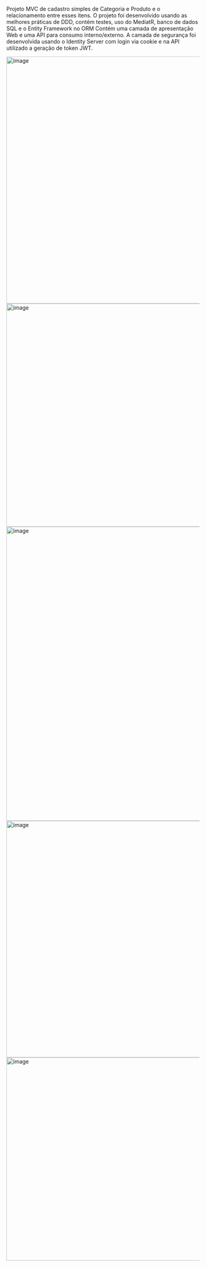 Projeto MVC de cadastro simples de Categoria e Produto e o relacionamento entre esses itens. O projeto foi desenvolvido usando as melhores práticas de DDD, contém testes, uso do MediatR, banco de dados SQL e o Entity Framework no ORM
Contém uma camada de apresentação Web e uma API para consumo interno/externo.
A camada de segurança foi desenvolvida usando o Identity Server com login via cookie e na API utilizado a geração de token JWT.

<img width="643" alt="image" src="https://github.com/esdrascostasilva/clean-architecture/assets/37388849/e0148573-622a-4d5f-a031-7800b1b9f2c3">

<img width="581" alt="image" src="https://github.com/esdrascostasilva/clean-architecture/assets/37388849/ade1419a-ae50-43a2-a3d7-0beedff9162b">

<img width="766" alt="image" src="https://github.com/esdrascostasilva/clean-architecture/assets/37388849/9530551c-fac1-41c3-80ab-384bc6b36dc1">

<img width="616" alt="image" src="https://github.com/esdrascostasilva/clean-architecture/assets/37388849/dfef7d6c-2a27-4fab-ae6a-e0ffc46e0c8a">

<img width="529" alt="image" src="https://github.com/esdrascostasilva/clean-architecture/assets/37388849/d58365f6-8c57-43aa-95df-4b3eaea1945f">

